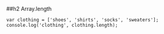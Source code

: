 ##h2 Array.length
```
var clothing = ['shoes', 'shirts', 'socks', 'sweaters'];
console.log('clothing', clothing.length);
```
